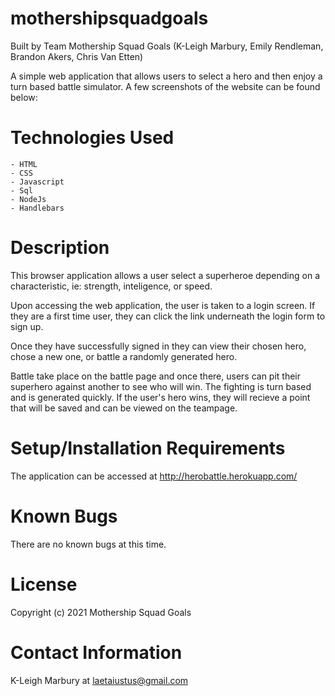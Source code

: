 # mothershipsquadgoals
Built by Team Mothership Squad Goals
(K-Leigh Marbury, Emily Rendleman, Brandon Akers, Chris Van Etten)

A simple web application that allows users to select a hero and then enjoy a turn based battle simulator. A few screenshots of the website can be found below: 


# Technologies Used

    - HTML
    - CSS
    - Javascript
    - Sql
    - NodeJs
    - Handlebars

# Description

This browser application allows a user select a superheroe depending on a characteristic, ie: strength, inteligence, or speed.

Upon accessing the web application, the user is taken to a login screen. If they are a first time user, they can click the link underneath the login form to sign up. 

Once they have successfully signed in they can view their chosen hero, chose a new one, or battle a randomly generated hero. 

Battle take place on the battle page and once there, users can pit their superhero against another to see who will win. The fighting is turn based and is generated quickly. If the user's hero wins, they will recieve a point that will be saved and can be viewed on the teampage. 

# Setup/Installation Requirements

The application can be accessed at http://herobattle.herokuapp.com/ 

# Known Bugs

There are no known bugs at this time.

# License

Copyright (c) 2021 Mothership Squad Goals

# Contact Information

K-Leigh Marbury at laetaiustus@gmail.com

